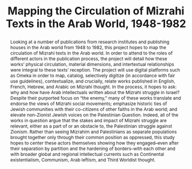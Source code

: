 ---
pid: g2022zohar
done: true
title: Mapping the Circulation of Mizrahi Texts in the Arab World, 1948-1982
category: Grad Fellowship Project
tags:
- spatial-humanities
cohort_year: '2022'
abstract: 'Looking at a number of publications from research institutes and publishing
  houses in the Arab world from 1948 to 1982, this project hopes to map the circulation
  of Mizrahi texts in the Arab world. In order to attend to the roles of different
  actors in the publication process, the project will detail how these works’ physical
  circulation, material dimensions, and intertextual relationships were integral to
  these texts’ reception. The project will use digital platforms such as Omeka in
  order to map, catalog, selectively digitize (in accordance with fair use guidelines),
  contextualize, and crucially, relate works published in English, French, Hebrew,
  and Arabic on Mizrahi thought. In the process, it hopes to ask: why and how have
  Arab intellectuals written about the Mizrahi struggle in Israel? Despite their purported
  focus on “the enemy,” many of these works translate and endorse the views of Mizrahi
  social movements; emphasize historic ties of Jewish communities with their co-citizens
  of other faiths in the Arab world; and elevate non-Zionist Jewish voices on the
  Palestinian Question. Indeed, all of the works in question argue that the stakes
  and impact of Mizrahi struggle are relevant, either as a part of or an obstacle
  to, the Palestinian struggle against Zionism. Rather than seeing Mizrahim and Palestinians
  as separate populations brought together only through their common position as oppressed,
  this study hopes to center these actors themselves showing how they engaged–even
  after their separation by partition and the hardening of borders–with each other
  and with broader global and regional intellectual currents such as Continental existentialism,
  Communism, Arab leftism, and Third Worldist thought.'
pis:
- zohar
image: g2022zohar.jpg
original_img: https://drive.google.com/open?id=1pSYt5Rw1FCpnVOQTXtQcqcyhvZGZuQoS
hero_image: "/media/projects/g2022zohar.jpg"
order: '045'
layout: project
---